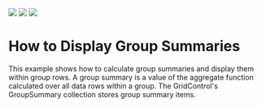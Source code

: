<!-- default badges list -->
![](https://img.shields.io/endpoint?url=https://codecentral.devexpress.com/api/v1/VersionRange/128650049/21.1.2%2B)
[![](https://img.shields.io/badge/Open_in_DevExpress_Support_Center-FF7200?style=flat-square&logo=DevExpress&logoColor=white)](https://supportcenter.devexpress.com/ticket/details/E1637)
[![](https://img.shields.io/badge/📖_How_to_use_DevExpress_Examples-e9f6fc?style=flat-square)](https://docs.devexpress.com/GeneralInformation/403183)
<!-- default badges end -->
# How to Display Group Summaries

This example shows how to calculate group summaries and display them within group rows. A group summary is a value of the aggregate function calculated over all data rows within a group. The GridControl's GroupSummary collection stores group summary items.
